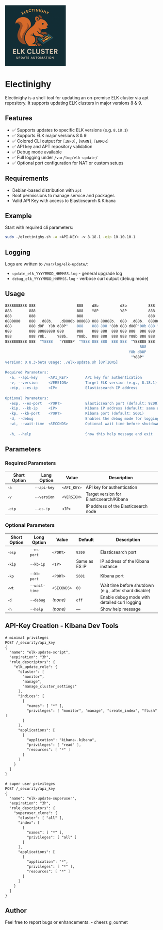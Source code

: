 <img src="/images/Electinighy.png" alt="Electinighy" width="200" height="200" /></a>

# Electinighy
Electinighy is a shell tool for updating an on-premise ELK cluster via apt repository. It supports updating ELK clusters in major versions 8 &amp; 9.

## Features
- ✅ Supports updates to specific ELK versions (e.g. `8.18.1`)
- ✅ Supports ELK major versions 8 & 9
- ✅ Colored CLI output for `[INFO]`, `[WARN]`, `[ERROR]`
- ✅ API key and APT repository validation
- ✅ Debug mode available
- ✅ Full logging under `/var/log/elk-update/`
- ✅ Optional port configuration for NAT or custom setups

## Requirements
- Debian-based distribution with `apt`
- Root permissions to manage service and packages
- Valid API Key with access to Elasticsearch & Kibana

## Example
Start with required cli parameters:
```bash
sudo ./electinighy.sh -a <API-KEY> -v 8.18.1 -eip 10.10.10.1
```

## Logging
Logs are written to `/var/log/elk-update/`:
- `update_elk_YYYYMMDD_HHMMSS.log` - general upgrade log
- `debug_elk_YYYYMMDD_HHMMSS.log` - verbose curl output (debug mode)

## Usage
```bash
8888888888 888                   888    d8b          d8b          888
888        888                   888    Y8P          Y8P          888
888        888                   888                              888
8888888    888  .d88b.   .d8888b 888888 888 88888b.  888  .d88b.  88888b.  888  888
888        888 d8P  Y8b d88P"    888    888 888 "88b 888 d88P"88b 888 "88b 888  888
888        888 88888888 888      888    888 888  888 888 888  888 888  888 888  888
888        888 Y8b.     Y88b.    Y88b.  888 888  888 888 Y88b 888 888  888 Y88b 888
8888888888 888  "Y8888   "Y8888P  "Y888 888 888  888 888  "Y88888 888  888  "Y88888
                                                              888               888
                                                         Y8b d88P          Y8b d88P
                                                          "Y88P"            "Y88P"
version: 0.8.3-beta Usage: ./elk-update.sh [OPTIONS]

Required Parameters:
  -a, --api-key     <API_KEY>        API key for authentication
  -v, --version     <VERSION>        Target ELK version (e.g., 8.18.1)
  -eip, --es-ip     <IP>             Elasticsearch IP address

Optional Parameters:
  -esp, --es-port   <PORT>           Elasticsearch port (default: 9200)
  -kip, --kb-ip     <IP>             Kibana IP address (default: same as --es-ip)
  -kp, --kb-port    <PORT>           Kibana port (default: 5601)
  -d, --debug                        Enables the debug mode for logging.
  -wt, --wait-time  <SECONDS>        Optional wait time before shutdown (default: 120s)

  -h, --help                         Show this help message and exit
```

## Parameters
### Required Parameters

| Short Option | Long Option     | Value         | Description                              |
|--------------|-----------------|---------------|------------------------------------------|
| `-a`         | `--api-key`     | `<API_KEY>`   | API key for authentication               |
| `-v`         | `--version`     | `<VERSION>`   | Target version for Elasticsearch/Kibana  |
| `-eip`       | `--es-ip`       | `<IP>`        | IP address of the Elasticsearch node     |

### Optional Parameters

| Short Option | Long Option     | Value         | Default       | Description                                       |
|--------------|-----------------|---------------|---------------|---------------------------------------------------|
| `-esp`       | `--es-port`     | `<PORT>`      | `9200`        | Elasticsearch port                                |
| `-kip`       | `--kb-ip`       | `<IP>`        | Same as ES IP | IP address of the Kibana instance                 |
| `-kp`        | `--kb-port`     | `<PORT>`      | `5601`        | Kibana port                                       |
| `-wt`        | `--wait-time`   | `<SECONDS>`   | `60`          | Wait time before shutdown (e.g., after shard disable) |
| `-d`         | `--debug`       | *(none)*      | `off`         | Enable debug mode with detailed curl logging      |
| `-h`         | `--help`        | *(none)*      | —             | Show help message                                 |

## API-Key Creation - Kibana Dev Tools
```
# minimal privileges
POST /_security/api_key
{
  "name": "elk-update-script",
  "expiration": "3h",
  "role_descriptors": {
    "elk_update_role": {
      "cluster": [
        "monitor",
        "manage",
        "manage_cluster_settings"
      ],
      "indices": [
        {
          "names": [ "*" ],
          "privileges": [ "monitor", "manage", "create_index", "flush" ]
        }
      ],
      "applications": [
        {
          "application": "kibana-.kibana",
          "privileges": [ "read" ],
          "resources": [ "*" ]
        }
      ]
    }
  }
}

# super user privileges
POST /_security/api_key
{
  "name": "elk-update-superuser",
  "expiration": "3h",
  "role_descriptors": {
    "superuser_clone": {
      "cluster": [ "all" ],
      "index": [
        {
          "names": [ "*" ],
          "privileges": [ "all" ]
        }
      ],
      "applications": [
        {
          "application": "*",
          "privileges": [ "*" ],
          "resources": [ "*" ]
        }
      ]
    }
  }
}
```

## Author
Feel free to report bugs or enhancements. - cheers g_ourmet
